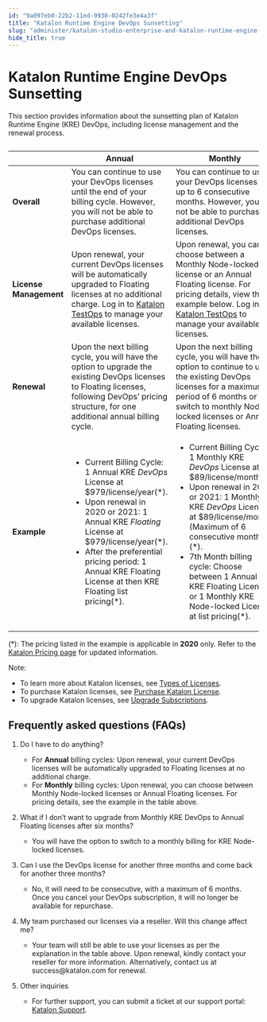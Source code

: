 ```yaml
---
id: "9a097eb0-22b2-11ed-9930-0242fe3e4a3f"
title: "Katalon Runtime Engine DevOps Sunsetting"
slug: "administer/katalon-studio-enterprise-and-katalon-runtime-engine-license/katalon-runtime-engine-devops-sunsetting"
hide_title: true
---
```


# <a id="id" class="anchor_top_offset"/><a id="ariaid-title1" class="anchor_top_offset"/>Katalon Runtime Engine DevOps Sunsetting

<p xmlns="http://www.w3.org/1999/xhtml" className="p">This section provides information about the sunsetting plan of   Katalon Runtime Engine (KRE) DevOps, including license management   and the renewal process.</p> 
<table xmlns="http://www.w3.org/1999/xhtml" className="table anchor_top_offset" id="id__c2adc844-c942-498d-86cc-8ff7095400a5"><caption /><colgroup><col /><col /><col /></colgroup><thead className="thead"><tr className><th className="entry anchor_top_offset" id="id__c2adc844-c942-498d-86cc-8ff7095400a5__entry__1">       </th><th className="entry anchor_top_offset" id="id__c2adc844-c942-498d-86cc-8ff7095400a5__entry__2">         Annual</th><th className="entry anchor_top_offset" id="id__c2adc844-c942-498d-86cc-8ff7095400a5__entry__3">Monthly</th></tr></thead><tbody className="tbody"><tr className><td className="entry" headers="id__c2adc844-c942-498d-86cc-8ff7095400a5__entry__1 id__c2adc844-c942-498d-86cc-8ff7095400a5__entry__2 id__c2adc844-c942-498d-86cc-8ff7095400a5__entry__3 ">         <strong className="ph b">Overall</strong>       </td><td className="entry" headers="id__c2adc844-c942-498d-86cc-8ff7095400a5__entry__1 id__c2adc844-c942-498d-86cc-8ff7095400a5__entry__2 id__c2adc844-c942-498d-86cc-8ff7095400a5__entry__3 ">You can continue to use your DevOps licenses until the end of         your billing cycle. However, you will not be able to purchase         additional DevOps licenses.</td><td className="entry" headers="id__c2adc844-c942-498d-86cc-8ff7095400a5__entry__1 id__c2adc844-c942-498d-86cc-8ff7095400a5__entry__2 id__c2adc844-c942-498d-86cc-8ff7095400a5__entry__3 ">You can continue to use your DevOps licenses for up to 6         consecutive months. However, you will not be able to purchase         additional DevOps licenses.</td></tr><tr className><td className="entry" headers="id__c2adc844-c942-498d-86cc-8ff7095400a5__entry__1 id__c2adc844-c942-498d-86cc-8ff7095400a5__entry__2 id__c2adc844-c942-498d-86cc-8ff7095400a5__entry__3 ">         <strong className="ph b">License Management</strong>       </td><td className="entry" headers="id__c2adc844-c942-498d-86cc-8ff7095400a5__entry__1 id__c2adc844-c942-498d-86cc-8ff7095400a5__entry__2 id__c2adc844-c942-498d-86cc-8ff7095400a5__entry__3 ">Upon renewal, your current DevOps licenses will be         automatically upgraded to Floating licenses at no additional         charge. Log in to <a className="xref j-external-link" href="https://testops.katalon.io/" target="_blank">Katalon           TestOps</a> to manage your available licenses.</td><td className="entry" headers="id__c2adc844-c942-498d-86cc-8ff7095400a5__entry__1 id__c2adc844-c942-498d-86cc-8ff7095400a5__entry__2 id__c2adc844-c942-498d-86cc-8ff7095400a5__entry__3 ">Upon renewal, you can choose between a Monthly Node-locked         license or an Annual Floating license. For pricing details, view         the example below. Log in to <a className="xref j-external-link" href="https://testops.katalon.io/" target="_blank">Katalon TestOps</a> to manage         your available licenses.</td></tr><tr className><td className="entry" headers="id__c2adc844-c942-498d-86cc-8ff7095400a5__entry__1 id__c2adc844-c942-498d-86cc-8ff7095400a5__entry__2 id__c2adc844-c942-498d-86cc-8ff7095400a5__entry__3 ">         <strong className="ph b">Renewal</strong>       </td><td className="entry" headers="id__c2adc844-c942-498d-86cc-8ff7095400a5__entry__1 id__c2adc844-c942-498d-86cc-8ff7095400a5__entry__2 id__c2adc844-c942-498d-86cc-8ff7095400a5__entry__3 ">Upon the next billing cycle, you will have the option to         upgrade the existing DevOps licenses to Floating licenses,         following DevOps’ pricing structure, for one additional         annual billing cycle.</td><td className="entry" headers="id__c2adc844-c942-498d-86cc-8ff7095400a5__entry__1 id__c2adc844-c942-498d-86cc-8ff7095400a5__entry__2 id__c2adc844-c942-498d-86cc-8ff7095400a5__entry__3 ">Upon the next billing cycle, you will have the option to         continue to use the existing DevOps licenses for a maximum period         of 6 months or switch to monthly Node-locked licenses or Annual         Floating licenses.</td></tr><tr className><td className="entry" headers="id__c2adc844-c942-498d-86cc-8ff7095400a5__entry__1 id__c2adc844-c942-498d-86cc-8ff7095400a5__entry__2 id__c2adc844-c942-498d-86cc-8ff7095400a5__entry__3 ">         <strong className="ph b">Example</strong>       </td><td className="entry" headers="id__c2adc844-c942-498d-86cc-8ff7095400a5__entry__1 id__c2adc844-c942-498d-86cc-8ff7095400a5__entry__2 id__c2adc844-c942-498d-86cc-8ff7095400a5__entry__3 ">         <ul className="ul"><li className="li">Current Billing Cycle: 1 Annual KRE <em className="ph i">DevOps</em> License at             $979/license/year(*).</li><li className="li">Upon renewal in 2020 or 2021: 1 Annual KRE <em className="ph i">Floating</em>             License at $979/license/year(*).</li><li className="li">After the preferential pricing period: 1 Annual KRE Floating             License at then KRE Floating list pricing(*).</li></ul>       </td><td className="entry" headers="id__c2adc844-c942-498d-86cc-8ff7095400a5__entry__1 id__c2adc844-c942-498d-86cc-8ff7095400a5__entry__2 id__c2adc844-c942-498d-86cc-8ff7095400a5__entry__3 ">         <ul className="ul"><li className="li">Current Billing Cycle: 1 Monthly KRE <em className="ph i">DevOps</em> License at             $89/license/month(*).</li><li className="li">Upon renewal in 2020 or 2021: 1 Monthly KRE <em className="ph i">DevOps</em>             License at $89/license/month (Maximum of 6 consecutive             months)(*).</li><li className="li">7th Month billing cycle: Choose between 1 Annual KRE Floating             License or 1 Monthly KRE Node-locked License at list             pricing(*).</li></ul>       </td></tr></tbody></table> 
<p xmlns="http://www.w3.org/1999/xhtml" className="p">(*): The pricing listed in the example is applicable in   <strong className="ph b">2020</strong> only. Refer to the <a className="xref j-external-link" href="https://www.katalon.com/pricing/" target="_blank">Katalon Pricing page</a>   for updated information.</p> 
<div xmlns="http://www.w3.org/1999/xhtml" className="note note note_note"><span className="note__title">Note:</span> 
  <ul className="ul"><li className="li">To learn more about Katalon licenses, see <a className="xref" href="/docs/administer/katalon-studio-enterprise-and-katalon-runtime-engine-license/license-overview">Types
        of Licenses</a>.</li><li className="li">To purchase Katalon licenses, see <a className="xref" href="/docs/administer/administration-tasks/subscription-management/katalon-studio-enterprise-and-katalon-runtime-engine-license/purchase-katalon-studio-and-katalon-runtime-engine-licenses">Purchase
        Katalon License</a>.</li><li className="li">To upgrade Katalon licenses, see <a className="xref" href="/docs/administer/administration-tasks/subscription-management/katalon-studio-enterprise-and-katalon-runtime-engine-license/upgrade-billing-plan-of-licenses">Upgrade
        Subscriptions</a>.</li></ul>
</div>
    

## <a id="id_1" class="anchor_top_offset"/>Frequently asked questions (FAQs)

    
      
<ol xmlns="http://www.w3.org/1999/xhtml" className="ol">   <li className="li">     <p className="p">Do I have to do anything?</p>     <ul className="ul">       <li className="li">For <strong className="ph b">Annual</strong> billing cycles: Upon renewal, your         current DevOps licenses will be automatically upgraded to Floating         licenses at no additional charge.</li>       <li className="li">For <strong className="ph b">Monthly</strong> billing cycles: Upon renewal, you         can choose between Monthly Node-locked licenses or Annual Floating         licenses. For pricing details, see the example in the table         above.</li>     </ul>   </li>   <li className="li">     <p className="p">What if I don’t want to upgrade from Monthly KRE DevOps to       Annual Floating licenses after six months?</p>     <ul className="ul">       <li className="li">You will have the option to switch to a monthly billing for KRE         Node-locked licenses.</li>     </ul>   </li>   <li className="li">     <p className="p">Can I use the DevOps license for another three months and come       back for another three months?</p>     <ul className="ul">       <li className="li">No, it will need to be consecutive, with a maximum of 6 months.         Once you cancel your DevOps subscription, it will no longer be         available for repurchase.</li>     </ul>   </li>   <li className="li">     <p className="p">My team purchased our licenses via a reseller. Will this change       affect me?</p>     <ul className="ul">       <li className="li">Your team will still be able to use your licenses as per the         explanation in the table above. Upon renewal, kindly contact your         reseller for more information. Alternatively, contact us at         success@katalon.com for renewal.</li>     </ul>   </li>   <li className="li">     <p className="p">Other inquiries</p>     <ul className="ul">       <li className="li">For further support, you can submit a ticket at our support         portal: <a className="xref j-external-link" href="https://support.katalon.com/hc/en-us" target="_blank">Katalon           Support</a>.</li>     </ul>   </li> </ol> 
    
  
